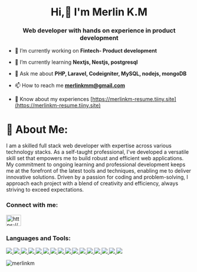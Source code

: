 <h1 align="center">Hi,🌟 I'm Merlin K.M</h1>
<h3 align="center">Web developer with hands on experience in product development</h3>

- 🔭 I’m currently working on **Fintech- Product development**

- 🌱 I’m currently learning **Nextjs, Nestjs, postgresql**

- 💬 Ask me about **PHP, Laravel, Codeigniter, MySQL, nodejs, mongoDB**

- 📫 How to reach me **merlinkmm@gmail.com**

- 📄 Know about my experiences [https://merlinkm-resume.tiiny.site](https://merlinkm-resume.tiiny.site)

<!-- [![merlinkm's GitHub | Stats](https://stats.quira.sh/merlinkm/github?theme=dark)](https://quira.sh?utm_source=widgets&utm_campaign=merlinkm) -->

# 💫 About Me:
I am a skilled full stack web developer with expertise across various technology stacks. As a self-taught professional, I've developed a versatile skill set that empowers me to build robust and efficient web applications. My commitment to ongoing learning and professional development keeps me at the forefront of the latest tools and techniques, enabling me to deliver innovative solutions. Driven by a passion for coding and problem-solving, I approach each project with a blend of creativity and efficiency, always striving to exceed expectations.<br>


<h3 align="left">Connect with me:</h3>
<p align="left">
  <a href="https://www.linkedin.com/in/merlinkm96/" target="blank"><img align="center"
      src="https://raw.githubusercontent.com/rahuldkjain/github-profile-readme-generator/master/src/images/icons/Social/linked-in-alt.svg"
      alt="https://www.linkedin.com/in/merlinkm96/" height="30" width="40" /></a>
</p>

<h3 align="left">Languages and Tools:</h3>
<p align="left">
  <!--   <a href="https://aws.amazon.com" target="_blank" rel="noreferrer"> 
    <img src="https://raw.githubusercontent.com/devicons/devicon/master/icons/amazonwebservices/amazonwebservices-original-wordmark.svg" alt="aws" width="40" height="40"/> 
  </a>  -->
  <a href="https://img.shields.io/badge/PHP-777BB4?style=for-the-badge&logo=php&logoColor=white" target="_blank" rel="noreferrer"> 
    <img src="https://img.shields.io/badge/PHP-777BB4?style=for-the-badge&logo=php&logoColor=white"> 
  </a>
  <a href="https://img.shields.io/badge/Laravel-FF2D20?style=for-the-badge&logo=laravel&logoColor=white" target="_blank" rel="noreferrer"> 
    <img src="https://img.shields.io/badge/Laravel-FF2D20?style=for-the-badge&logo=laravel&logoColor=white"> 
  </a>
  <a href="https://img.shields.io/badge/Codeigniter-EF4223?style=for-the-badge&logo=codeigniter&logoColor=white" target="_blank" rel="noreferrer"> 
    <img src="https://img.shields.io/badge/Codeigniter-EF4223?style=for-the-badge&logo=codeigniter&logoColor=white"> 
  </a>
  <a href="https://img.shields.io/badge/MySQL-005C84?style=for-the-badge&logo=mysql&logoColor=white" target="_blank" rel="noreferrer"> 
    <img src="https://img.shields.io/badge/MySQL-005C84?style=for-the-badge&logo=mysql&logoColor=white"> 
  </a>
  <a href="https://img.shields.io/badge/MongoDB-4EA94B?style=for-the-badge&logo=mongodb&logoColor=white" target="_blank" rel="noreferrer"> 
    <img src="https://img.shields.io/badge/MongoDB-4EA94B?style=for-the-badge&logo=mongodb&logoColor=white"> 
  </a>
  <a href="https://img.shields.io/badge/firebase-ffca28?style=for-the-badge&logo=firebase&logoColor=black" target="_blank" rel="noreferrer"> 
    <img src="https://img.shields.io/badge/firebase-ffca28?style=for-the-badge&logo=firebase&logoColor=black"> 
  </a>
  <a href="https://img.shields.io/badge/Node%20js-339933?style=for-the-badge&logo=nodedotjs&logoColor=white" target="_blank" rel="noreferrer"> 
    <img src="https://img.shields.io/badge/Node%20js-339933?style=for-the-badge&logo=nodedotjs&logoColor=white"> 
  </a>
  <a href="https://img.shields.io/badge/npm-CB3837?style=for-the-badge&logo=npm&logoColor=white" target="_blank" rel="noreferrer"> 
    <img src="https://img.shields.io/badge/npm-CB3837?style=for-the-badge&logo=npm&logoColor=white"> 
  </a>
  <a href="https://img.shields.io/badge/Express%20js-000000?style=for-the-badge&logo=express&logoColor=white" target="_blank" rel="noreferrer"> 
    <img src="https://img.shields.io/badge/Express%20js-000000?style=for-the-badge&logo=express&logoColor=white"> 
  </a>
  <a href="https://img.shields.io/badge/HTML5-E34F26?style=for-the-badge&logo=html5&logoColor=white" target="_blank" rel="noreferrer"> 
    <img src="https://img.shields.io/badge/HTML5-E34F26?style=for-the-badge&logo=html5&logoColor=white"> 
  </a>
  <a href="https://img.shields.io/badge/Bootstrap-563D7C?style=for-the-badge&logo=bootstrap&logoColor=white" target="_blank" rel="noreferrer"> 
    <img src="https://img.shields.io/badge/Bootstrap-563D7C?style=for-the-badge&logo=bootstrap&logoColor=white"> 
  </a>
  <a href="https://img.shields.io/badge/GitHub-100000?style=for-the-badge&logo=github&logoColor=white" target="_blank" rel="noreferrer"> 
    <img src="https://img.shields.io/badge/GitHub-100000?style=for-the-badge&logo=github&logoColor=white"> 
  </a>
  <a href="https://img.shields.io/badge/Slack-4A154B?style=for-the-badge&logo=slack&logoColor=white" target="_blank" rel="noreferrer"> 
    <img src="https://img.shields.io/badge/Slack-4A154B?style=for-the-badge&logo=slack&logoColor=white"> 
  </a>
  <a href="https://img.shields.io/badge/Postman-FF6C37?style=for-the-badge&logo=Postman&logoColor=white" target="_blank" rel="noreferrer"> 
    <img src="https://img.shields.io/badge/Postman-FF6C37?style=for-the-badge&logo=Postman&logoColor=white"> 
  </a>
  <a href="https://img.shields.io/badge/Jira-0052CC?style=for-the-badge&logo=Jira&logoColor=white" target="_blank" rel="noreferrer"> 
    <img src="https://img.shields.io/badge/Jira-0052CC?style=for-the-badge&logo=Jira&logoColor=white"> 
  </a>
  <a href="https://img.shields.io/badge/Jenkins-D24939?style=for-the-badge&logo=Jenkins&logoColor=white" target="_blank" rel="noreferrer"> 
    <img src="https://img.shields.io/badge/Jenkins-D24939?style=for-the-badge&logo=Jenkins&logoColor=white"> 
  </a>


<!--  <a href="https://getbootstrap.com" target="_blank" rel="noreferrer">
    <img src="https://raw.githubusercontent.com/devicons/devicon/master/icons/bootstrap/bootstrap-plain-wordmark.svg"
      alt="bootstrap" width="40" height="40" />
  </a>
  <a href="https://www.w3schools.com/css/" target="_blank" rel="noreferrer">
    <img src="https://raw.githubusercontent.com/devicons/devicon/master/icons/css3/css3-original-wordmark.svg"
      alt="css3" width="40" height="40" />
  </a>
  <a href="https://expressjs.com" target="_blank" rel="noreferrer">
    <img src="https://raw.githubusercontent.com/devicons/devicon/master/icons/express/express-original-wordmark.svg"
      alt="express" width="40" height="40" />
  </a>
  <a href="https://www.figma.com/" target="_blank" rel="noreferrer">
    <img src="https://www.vectorlogo.zone/logos/figma/figma-icon.svg" alt="figma" width="40" height="40" />
  </a>
  <a href="https://firebase.google.com/" target="_blank" rel="noreferrer">
    <img src="https://www.vectorlogo.zone/logos/firebase/firebase-icon.svg" alt="firebase" width="40" height="40" />
  </a>
  <a href="https://git-scm.com/" target="_blank" rel="noreferrer">
    <img src="https://www.vectorlogo.zone/logos/git-scm/git-scm-icon.svg" alt="git" width="40" height="40" />
  </a>
  <a href="https://www.w3.org/html/" target="_blank" rel="noreferrer">
    <img src="https://raw.githubusercontent.com/devicons/devicon/master/icons/html5/html5-original-wordmark.svg"
      alt="html5" width="40" height="40" />
  </a>
  <a href="https://developer.mozilla.org/en-US/docs/Web/JavaScript" target="_blank" rel="noreferrer">
    <img src="https://raw.githubusercontent.com/devicons/devicon/master/icons/javascript/javascript-original.svg"
      alt="javascript" width="40" height="40" />
  </a>
  <a href="https://www.jenkins.io" target="_blank" rel="noreferrer">
    <img src="https://www.vectorlogo.zone/logos/jenkins/jenkins-icon.svg" alt="jenkins" width="40" height="40" />
  </a>
  <a href="https://www.mongodb.com/" target="_blank" rel="noreferrer">
    <img src="https://raw.githubusercontent.com/devicons/devicon/master/icons/mongodb/mongodb-original-wordmark.svg"
      alt="mongodb" width="40" height="40" />
  </a>
  <a href="https://nestjs.com/" target="_blank" rel="noreferrer">
    <img src="https://raw.githubusercontent.com/devicons/devicon/master/icons/nestjs/nestjs-plain.svg" alt="nestjs"
      width="40" height="40" />
  </a>
  <a href="https://nextjs.org/" target="_blank" rel="noreferrer">
    <img src="https://cdn.worldvectorlogo.com/logos/nextjs-2.svg" alt="nextjs" width="40" height="40" />
  </a> -->
  <!-- <a href="https://www.nginx.com" target="_blank" rel="noreferrer">
    <img src="https://raw.githubusercontent.com/devicons/devicon/master/icons/nginx/nginx-original.svg" alt="nginx"
      width="40" height="40" />
  </a> 
  <a href="https://nodejs.org" target="_blank" rel="noreferrer">
    <img src="https://raw.githubusercontent.com/devicons/devicon/master/icons/nodejs/nodejs-original-wordmark.svg"
      alt="nodejs" width="40" height="40" />
  </a>
  <a href="https://reactjs.org/" target="_blank" rel="noreferrer">
    <img src="https://raw.githubusercontent.com/devicons/devicon/master/icons/react/react-original-wordmark.svg"
      alt="react" width="40" height="40" />
  </a>
   <a href="https://redux.js.org" target="_blank" rel="noreferrer">
    <img src="https://raw.githubusercontent.com/devicons/devicon/master/icons/redux/redux-original.svg" alt="redux"
      width="40" height="40" />
  </a>
  <a href="https://sass-lang.com" target="_blank" rel="noreferrer">
    <img src="https://raw.githubusercontent.com/devicons/devicon/master/icons/sass/sass-original.svg" alt="sass"
      width="40" height="40" />
  </a>
  <a href="https://tailwindcss.com/" target="_blank" rel="noreferrer">
    <img src="https://www.vectorlogo.zone/logos/tailwindcss/tailwindcss-icon.svg" alt="tailwind" width="40"
      height="40" />
  </a>
  <a href="https://www.typescriptlang.org/" target="_blank" rel="noreferrer">
    <img src="https://raw.githubusercontent.com/devicons/devicon/master/icons/typescript/typescript-original.svg"
      alt="typescript" width="40" height="40" />
  </a>
-->
</p>

<p><img align="center"
    src="https://github-readme-stats.vercel.app/api/top-langs?username=merlinkm&show_icons=true&locale=en&layout=compact"
    alt="merlinkm" /></p>
